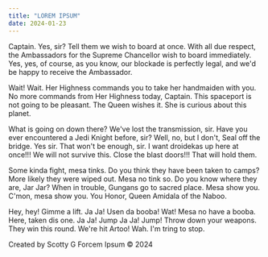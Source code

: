 ```yaml
---
title: "LOREM IPSUM"
date: 2024-01-23
---
```


Captain. Yes, sir? Tell them we wish to board at once. With all due respect, the Ambassadors for the Supreme Chancellor wish to board immediately. Yes, yes, of course, as you know, our blockade is perfectly legal, and we'd be happy to receive the Ambassador.

Wait! Wait. Her Highness commands you to take her handmaiden with you. No more commands from Her Highness today, Captain. This spaceport is not going to be pleasant. The Queen wishes it. She is curious about this planet.

What is going on down there? We've lost the transmission, sir. Have you ever encountered a Jedi Knight before, sir? Well, no, but I don't, Seal off the bridge. Yes sir. That won't be enough, sir. I want droidekas up here at once!!! We will not survive this. Close the blast doors!!! That will hold them.

Some kinda fight, mesa tinks. Do you think they have been taken to camps? More likely they were wiped out. Mesa no tink so. Do you know where they are, Jar Jar? When in trouble, Gungans go to sacred place. Mesa show you. C'mon, mesa show you. You Honor, Queen Amidala of the Naboo.

Hey, hey! Gimme a lift. Ja Ja! Usen da booba! Wat! Mesa no have a booba. Here, taken dis one. Ja Ja! Jump Ja Ja! Jump! Throw down your weapons. They win this round. We're hit Artoo! Wah. I'm tring to stop.

Created by Scotty G
Forcem Ipsum © 2024
